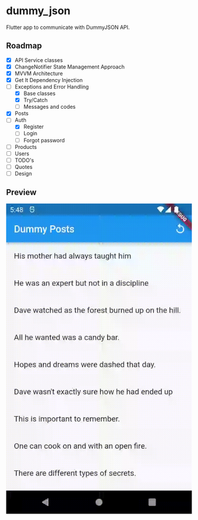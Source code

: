 # dummy_json

Flutter app to communicate with DummyJSON API.
## Roadmap
- [x] API Service classes
- [x] ChangeNotifier State Management Approach
- [x] MVVM Architecture
- [x] Get It Dependency Injection
- [ ] Exceptions and Error Handling
    - [x] Base classes
    - [x] Try/Catch
    - [ ] Messages and codes
- [x] Posts
- [ ] Auth
    - [x] Register
    - [ ] Login
    - [ ] Forgot password
- [ ] Products
- [ ] Users
- [ ] TODO's
- [ ] Quotes
- [ ] Design

## Preview
![image](screeshots/demo.gif)